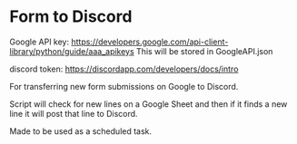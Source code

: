 # Form to Discord

Google API key: https://developers.google.com/api-client-library/python/guide/aaa_apikeys
This will be stored in GoogleAPI.json

discord token: https://discordapp.com/developers/docs/intro


For transferring new form submissions on Google to Discord.

Script will check for new lines on a Google Sheet and then if it finds a new line it will post that line to Discord.

Made to be used as a scheduled task.
